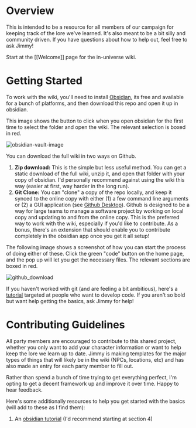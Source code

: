 # Overview
This is intended to be a resource for all members of our campaign for keeping track of the lore we've learned. It's also meant to be a bit silly and community driven. If you have questions about how to help out, feel free to ask Jimmy! 

Start at the [[Welcome]] page for the in-universe wiki.
# Getting Started
To work with the wiki, you'll need to install [Obsidian](https://obsidian.md/), its free and available for a bunch of platforms, and then download this repo and open it up in obsidian. 

This image shows the button to click when you open obsidian for the first time to select the folder and open the wiki. The relevant selection is boxed in red.

![obsidian-vault-image](obsidian_opening_instructions.png)

You can download the full wiki in two ways on Github. 
1. **Zip download:** This is the simple but less useful method. You can get a static download of the full wiki, unzip it, and open that folder with your copy of obsidian. I'd personally recommend against using the wiki this way (easier at first, way harder in the long run).
2. **Git Clone:** You can "clone" a copy of the repo locally, and keep it synced to the online copy with either (1) a few command line arguments or (2) a GUI application (see [Github Desktop](https://desktop.github.com/download/)). Github is designed to be a way for large teams to manage a software project by working on local copy and updating to and from the online copy. This is the preferred way to work with the wiki, especially if you'd like to contribute. As a bonus, there's an extension that should enable you to contribute completely in the obsidian app once you get it all setup!

The following image shows a screenshot of how you can start the process of doing either of these. Click the green "code" button on the home page, and the pop up will let you get the necessary files. The relevant sections are boxed in red.

![github_download](github_download_instructions.png)

If you haven't worked with git (and are feeling a bit ambitious), here's a [tutorial](https://www.w3schools.com/git/default.asp?remote=github) targeted at people who want to develop code. If you aren't so bold but want help getting the basics, ask Jimmy for help!

# Contributing Guidelines
All party members are encouraged to contribute to this shared project, whether you only want to add your character information or want to help keep the lore we learn up to date. Jimmy is making templates for the major types of things that will likely be in the wiki (NPCs, locations, etc) and has also made an entry for each party member to fill out.

Rather than spend a bunch of time trying to get everything perfect, I'm opting to get a decent framework up and improve it over time. Happy to hear feedback. 

Here's some additionally resources to help you get started with the basics (will add to these as I find them):
1. An [obsidian tutorial](https://obsidian.rocks/getting-started-with-obsidian-a-beginners-guide/#Getting-Started-with-Obsidian-Notes) (I'd recommend starting at section 4)
